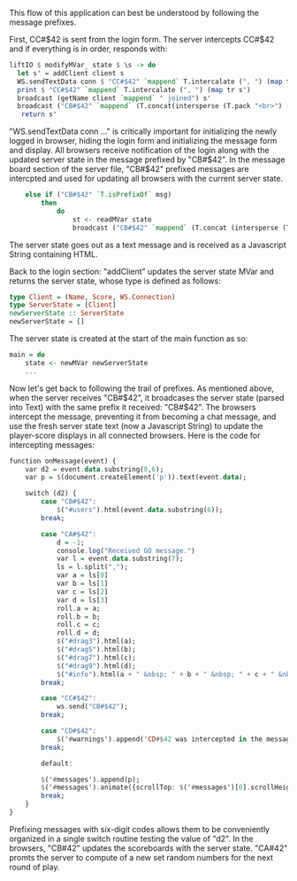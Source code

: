 This flow of this application can best be understood by following the message prefixes.

First, CC#$42 is sent from the login form.
The server intercepts CC#$42 and if everything is in order, responds with:
```haskell
liftIO $ modifyMVar_ state $ \s -> do
  let s' = addClient client s  
  WS.sendTextData conn $ "CC#$42" `mappend` T.intercalate (", ") (map tr s')
  print $ "CC#$42" `mappend` T.intercalate (", ") (map tr s')
  broadcast (getName client `mappend` " joined") s'
  broadcast ("CB#$42" `mappend` (T.concat(intersperse (T.pack "<br>") (map tr s')))) s'
   return s' 
```

"WS.sendTextData conn ..." is critically important for initializing the newly logged in browser, hiding the login form and initializing the message form and display. All browsers receive notification of the login along with the updated server state in the message prefixed by "CB#$42". In the message board section of the server file, "CB#$42" prefixed messages are intercpted and used for updating all browsers with the current server state.
```haskell
    else if ("CB#$42" `T.isPrefixOf` msg)
    	then
            do
                st <- readMVar state
                broadcast ("CB#$42" `mappend` (T.concat (intersperse (T.pack "<br>") (map tr st)))) st
```
The server state goes out as a text message and is received as a Javascript String containing HTML.

Back to the login section: "addClient" updates the server state MVar and returns the server state, whose type is defined as follows:
```haskell
type Client = (Name, Score, WS.Connection)
type ServerState = [Client]
newServerState :: ServerState
newServerState = []
```
The server state is created at the start of the main function as so:
```haskell
main = do 
    state <- newMVar newServerState
    ...
```
Now let's get back to following the trail of prefixes. As mentioned above, when the server receives "CB#$42", it broadcases the server state (parsed into Text) with the same prefix it received: "CB#$42". The browsers intercept the message, preventing it from becoming a chat message, and use the fresh server state text (now a Javascript String) to update the player-score displays in all connected browsers. Here is the code for intercepting messages:
```haskell
function onMessage(event) {
    var d2 = event.data.substring(0,6);
    var p = $(document.createElement('p')).text(event.data);

    switch (d2) {
        case "CB#$42":
            $("#users").html(event.data.substring(6));
        break;

        case "CA#$42":
            d = -1;
            console.log("Received GO message.")
            var l = event.data.substring(7);
            ls = l.split(",");
            var a = ls[0]
            var b = ls[1]
            var c = ls[2]
            var d = ls[3]
            roll.a = a;
            roll.b = b;
            roll.c = c;
            roll.d = d;
            $("#drag3").html(a);
            $("#drag5").html(b);
            $("#drag7").html(c);
            $("#drag9").html(d);
            $("#info").html(a + " &nbsp; " + b + " &nbsp; " + c + " &nbsp; " + d + "<br><br>");
        break;

        case "CC#$42":
            ws.send("CB#$42");
        break;

        case "CD#$42":
            $('#warnings').append('CD#$42 was intercepted in the messages section.');
        break;

        default:

        $('#messages').append(p);
        $('#messages').animate({scrollTop: $('#messages')[0].scrollHeight});
        break;
    }
}
```
Prefixing messages with six-digit codes allows them to be conveniently organized in a single switch routine testing the value of "d2". In the browsers, "CB#42" updates the scoreboards with the server state. "CA#42" promts the server to compute of a new set random numbers for the next round of play.





















